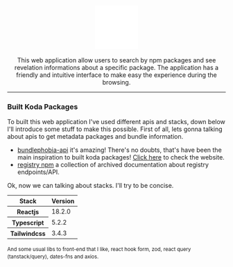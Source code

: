 <div align="center">

  <img src="./public/koda.svg" height="100" width="100" alt="logo koda package"/>

  <p align="center">This web application allow users to search by npm packages and see revelation informations about a specific package. The application has a friendly and intuitive interface to make easy the experience during the browsing.</p>
</div>

---

### Built Koda Packages

To built this web application I've used different apis and stacks, down below I'll introduce some stuff to make this possible. First of all, lets gonna talking about apis to get metadata packages and bundle information.

- <a href="https://github.com/pastelsky/bundlephobia" target="_blank">bundlephobia-api</a> it's amazing! There's no doubts, that's have been the main inspiration to built koda packages! <a href="https://bundlephobia.com/" target="_blank">Click here</a> to check the website.
- <a href="https://github.com/npm/registry/tree/main">registry npm</a> a collection of archived documentation about registry endpoints/API.

Ok, now we can talking about stacks. I'll try to be concise.

<table width='800px'>
   <thead>
    <tr>
      <th scope="col">Stack</th>
      <th scope="col">Version</th>
    </tr>
  </thead>
  <tbody>
    <tr>
      <th scope="row">Reactjs</th>
      <td>18.2.0</td>
    </tr>
    <tr>
      <th scope="row">Typescript</th>
      <td>5.2.2</td>
    </tr>
    <tr>
      <th scope="row">Tailwindcss</th>
      <td>3.4.3</td>
    </tr>
  </tbody>
</table>
<small>And some usual libs to front-end that I like, react hook form, zod, react query (tanstack/query), dates-fns and axios.</small>

<!-- last but not least, who is koda?  -->
